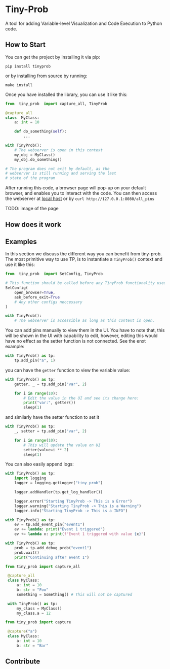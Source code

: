 # Tiny-Prob
A tool for adding Variable-level Visualization and Code Execution to Python code.

## How to Start
You can get the project by installing it via pip:
```shell
pip install tinyprob
```

or by installing from source by running:
```shell
make install
```

Once you have installed the library, you can use it like this:
```python
from  tiny_prob  import capture_all, TinyProb

@capture_all
class  MyClass:
	a: int = 10

	def do_something(self):
		...

with TinyProb():
	# The webserver is open in this context
	my_obj = MyClass()
	my_obj.do_something()

# The program does not exit by default, as the
# webserver is still running and serving the last 
# state of the program
```
After running this code, a browser page will pop-up on your default browser, and enables you to interact with the code.
You can then access the webserver at [local host](http://127.0.0.1:8080) or by `curl http://127.0.0.1:8080/all_pins`


TODO: image of the page

## How does it work


## Examples

In this section we discuss the different way you can benefit from tiny-prob. The most primitive way to use TP, is to instantiate a `TinyProb()` context and use it like this:
```python
from  tiny_prob  import SetConfig, TinyProb

# This function should be called before any TinyProb functionality used.
SetConfig(
	open_browser=True,
	ask_before_exit=True
	# Any other configs neccessary
)

with TinyProb():
	# The webserver is accessible as long as this context is open.
```


You can add pins manually to view them in the UI. You have to note that, this will be shown in the UI with capability to edit, however, editing this would have no effect as the setter function is not connected. See the enxt example:
```python
with TinyProb() as tp:
    tp.add_pin("a", 1)
```

you can have the `getter` function to view the variable value:
```python
with TinyProb() as tp:
    getter, _ = tp.add_pin("var", 2)

    for i in range(10):
	    # Edit the value in the UI and see its change here:
        print("var:", getter())
        sleep(1)
```

and similarly have the setter function to set it
```python
with TinyProb() as tp:
    _, setter = tp.add_pin("var", 2)

    for i in range(10):
	    # This will update the value on UI
        setter(value=i ** 2)
        sleep(1)
```


You can also easily append logs:

```python
with TinyProb() as tp:
    import logging
    logger = logging.getLogger("tiny_prob")

    logger.addHandler(tp.get_log_handler())

    logger.error("Starting TinyProb -> This is a Error")
    logger.warning("Starting TinyProb -> This is a Warning")
    logger.info("Starting TinyProb -> This is a INFO")
```


```python
with TinyProb() as tp:
    ev = tp.add_event_pin("event1")
    ev += lambda: print("Event 1 triggered")
    ev += lambda x: print(f"Event 1 triggered with value {x}")
```

```python
with TinyProb() as tp:
    prob = tp.add_debug_prob("event1")
    prob.wait()
    print("Continuing after event 1")
```

```python
from tiny_prob import capture_all

 @capture_all
 class MyClass:
     a: int = 10
     b: str = "Foo"
     something = Something() # This will not be captured

 with TinyProb() as tp:
     my_class = MyClass()
     my_class.a = 12
```

```python
from tiny_prob import capture

 @capture("a")
 class MyClass:
     a: int = 10
     b: str = "Bar"
```


## Contribute
